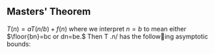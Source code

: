 ## Masters' Theorem
$T(n) = aT(n/b) + f(n)$
where we interpret $n=b$ to mean either $\floor{bn}=bc or dn=be.$ Then T .n/ has the following asymptotic bounds: